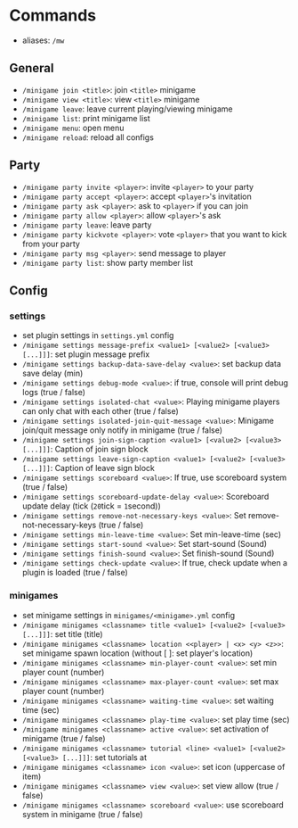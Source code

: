 # Commands
- aliases: `/mw`


## General
- `/minigame join <title>`: join `<title>` minigame
- `/minigame view <title>`: view `<title>` minigame
- `/minigame leave`: leave current playing/viewing minigame
- `/minigame list`: print minigame list
- `/minigame menu`: open menu
- `/minigame reload`: reload all configs

## Party
- `/minigame party invite <player>`: invite `<player>` to your party
- `/minigame party accept <player>`: accept `<player>`'s invitation
- `/minigame party ask <player>`: ask to `<player>` if you can join
- `/minigame party allow <player>`: allow `<player>`'s ask
- `/minigame party leave`: leave party
- `/minigame party kickvote <player>`: vote `<player>` that you want to kick from your party
- `/minigame party msg <player>`: send message to player
- `/minigame party list`: show party member list


## Config
### settings
- set plugin settings in `settings.yml` config
- `/minigame settings message-prefix <value1> [<value2> [<value3> [...]]]`: set plugin message prefix
- `/minigame settings backup-data-save-delay <value>`: set backup data save delay (min)
- `/minigame settings debug-mode <value>`: if true, console will print debug logs (true / false)
- `/minigame settings isolated-chat <value>`: Playing minigame players can only chat with each other (true / false)
- `/minigame settings isolated-join-quit-message <value>`: Minigame join/quit message only notify in minigame (true / false)
- `/minigame settings join-sign-caption <value1> [<value2> [<value3> [...]]]`: Caption of join sign block
- `/minigame settings leave-sign-caption <value1> [<value2> [<value3> [...]]]`: Caption of leave sign block
- `/minigame settings scoreboard <value>`: If true, use scoreboard system (true / false)
- `/minigame settings scoreboard-update-delay <value>`: Scoreboard update delay (tick (`20`tick = `1`second))
- `/minigame settings remove-not-necessary-keys <value>`: Set remove-not-necessary-keys (true / false)
- `/minigame settings min-leave-time <value>`: Set min-leave-time (sec)
- `/minigame settings start-sound <value>`: Set start-sound (Sound)
- `/minigame settings finish-sound <value>`: Set finish-sound (Sound)
- `/minigame settings check-update <value>`: If true, check update when a plugin is loaded (true / false)

### minigames
- set minigame settings in `minigames/<minigame>.yml` config 
- `/minigame minigames <classname> title <value1> [<value2> [<value3> [...]]]`: set title (title)
- `/minigame minigames <classname> location <<player> | <x> <y> <z>>`: set minigame spawn location (without [<x> <y> <z>]: set player's location)
- `/minigame minigames <classname> min-player-count <value>`: set min player count (number)
- `/minigame minigames <classname> max-player-count <value>`: set max player count (number)
- `/minigame minigames <classname> waiting-time <value>`: set waiting time (sec)
- `/minigame minigames <classname> play-time <value>`: set play time (sec)
- `/minigame minigames <classname> active <value>`: set activation of minigame (true / false)
- `/minigame minigames <classname> tutorial <line> <value1> [<value2> [<value3> [...]]]`: set tutorials at <line>
- `/minigame minigames <classname> icon <value>`: set icon (uppercase of item)
- `/minigame minigames <classname> view <value>`: set view allow (true / false)
- `/minigame minigames <classname> scoreboard <value>`: use scoreboard system in minigame (true / false)
